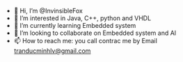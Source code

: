- 👋 Hi, I’m @InvinsibleFox
- 👀 I’m interested in Java, C++, python and VHDL
- 🌱 I’m currently learning Embedded system
- 💞️ I’m looking to collaborate on Embedded system and AI
- 📫 How to reach me: you call contrac me by Email tranducminhlv@gmail.com

<!---
InvinsibleFox/InvinsibleFox is a ✨ special ✨ repository because its `README.md` (this file) appears on your GitHub profile.
You can click the Preview link to take a look at your changes.
--->
